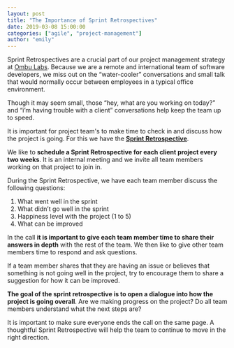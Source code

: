 ```yaml
---
layout: post
title: "The Importance of Sprint Retrospectives"
date: 2019-03-08 15:00:00
categories: ["agile", "project-management"]
author: "emily"
---
```


Sprint Retrospectives are a crucial part of our project management strategy at [Ombu Labs](https://www.ombulabs.com). Because we are a remote and international team of software developers, we miss out on the “water-cooler” conversations and small talk that would normally occur between employees in a typical office environment.

<!--more-->

Though it may seem small, those “hey, what are you working on today?” and “i’m having trouble with a client” conversations help keep the team up to speed.

It is important for project team's to make time to check in and discuss how the project is going. For this we have the [**Sprint Retrospective**](https://www.scrum.org/resources/what-is-a-sprint-retrospective).

We like to **schedule a Sprint Retrospective for each client project every two weeks**. It is an internal meeting and we invite all team members working on that project to join in.

During the Sprint Retrospective, we have each team member discuss the following questions:

1. What went well in the sprint
2. What didn’t go well in the sprint
3. Happiness level with the project (1 to 5)
4. What can be improved

In the call **it is important to give each team member time to share their answers in depth** with the rest of the team. We then like to give other team members time to respond and ask questions.

If a team member shares that they are having an issue or believes that something is not going well in the project, try to encourage them to share a suggestion for how it can be improved.

**The goal of the sprint retrospective is to open a dialogue into how the project is going overall**. Are we making progress on the project? Do all team members understand what the next steps are?

It is important to make sure everyone ends the call on the same page. A thoughtful Sprint Retrospective will help the team to continue to move in the right direction.
